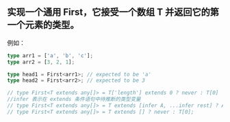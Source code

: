 ## 实现一个通用 First<T>，它接受一个数组 T 并返回它的第一个元素的类型。

例如：

```typescript
type arr1 = ['a', 'b', 'c'];
type arr2 = [3, 2, 1];

type head1 = First<arr1>; // expected to be 'a'
type head2 = First<arr2>; // expected to be 3
```

```javascript
// type First<T extends any[]> = T['length'] extends 0 ? never : T[0]
//infer 表示在 extends 条件语句中待推断的类型变量
// type First<T extends any[]> = T extends [infer A, ...infer rest] ? A : never
// type First<T extends any[]> = T extends [] ? never : T[0];
```
